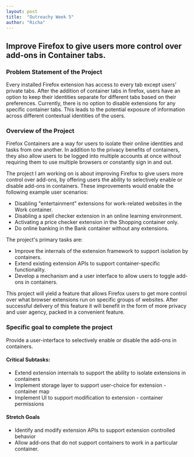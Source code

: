 ```yaml
---
layout: post
title:  "Outreachy Week 5"
author: "Richa"
---
```



## Improve Firefox to give users more control over add-ons in Container tabs.

### Problem Statement of the Project 

Every installed Firefox extension has access to every tab except users’ private tabs. After the addition of container tabs in firefox, users have an option to keep their identities separate for different tabs based on their preferences. Currently, there is no option to disable extensions for any specific container tabs. This leads to the potential exposure of information across different contextual identities of the users.

### Overview of the Project

Firefox Containers are a way for users to isolate their online identities and tasks from one another. In addition to the privacy benefits of containers, they also allow users to be logged into multiple accounts at once without requiring them to use multiple browsers or constantly sign in and out.

The project I am working on is about improving Firefox to give users more control over add-ons, by offering users the ability to selectively enable or disable add-ons in containers. These improvements would enable the following example user scenarios:

- Disabling "entertainment" extensions for work-related websites in the Work container.
- Disabling a spell checker extension in an online learning environment.
- Activating a price checker extension in the Shopping container only.
- Do online banking in the Bank container without any extensions.

The project's primary tasks are:

- Improve the internals of the extension framework to support isolation by containers.
- Extend existing extension APIs to support container-specific functionality.
- Develop a mechanism and a user interface to allow users to toggle add-ons in containers.

This project will yield a feature that allows Firefox users to get more control over what browser extensions run on specific groups of websites. After successful delivery of this feature it will benefit in the form of more privacy and user agency, packed in a convenient feature.

### Specific goal to complete the project

Provide a user-interface to selectively enable or disable the add-ons in containers.

#### Critical Subtasks:
- Extend extension internals to support the ability to isolate extensions in containers
- Implement storage layer to support user-choice for extension - container map
- Implement UI to support modification to extension - container permissions

#### Stretch Goals
- Identify and modify extension APIs to support extension controlled behavior
- Allow add-ons that do not support containers to work in a particular container. 
